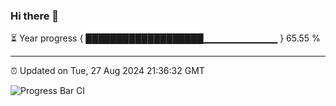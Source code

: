 ### Hi there 👋

⏳ Year progress { ███████████████████▁▁▁▁▁▁▁▁▁▁▁ } 65.55 %

---

⏰ Updated on Tue, 27 Aug 2024 21:36:32 GMT

![Progress Bar CI](https://github.com/IshwaranRudhara/GIT-ACTION/workflows/Progress%20Bar%20CI/badge.svg)
